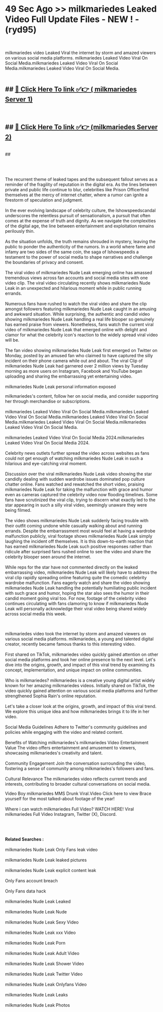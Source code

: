 # 49 Sec Ago >> milkmariedes Leaked Video Full Update Files - NEW ! - (ryd95) <br>
<br>

milkmariedes video Leaked Viral the internet by storm and amazed viewers on various social media platforms. milkmariedes Leaked Video Viral On Social Media.milkmariedes Leaked Video Viral On Social Media.milkmariedes Leaked Video Viral On Social Media.<br>
 <br>

## ##  <a href="https://clipsfans.site?title=milkmariedes&ref=gitt">🔴 Click Here To link ✅👉 ( milkmariedes Server 1)</a><br>
  <br>

##  ##  <a href="https://clipsfans.site?title=milkmariedes&ref=gitt">🔴 Click Here To link ✅👉 (milkmariedes  Server 2)</a><br>
  <br>
  ##


  <br>

  <br>

<br><br>
The recurrent theme of leaked tapes and the subsequent fallout serves as a reminder of the fragility of reputation in the digital era. As the lines between private and public life continue to blur, celebrities like Prison Officerfind themselves at the mercy of internet chatter, where a rumor can ignite a firestorm of speculation and judgment.
<br><br>
In the ever evolving landscape of celebrity culture, the Ishowspeedscandal underscores the relentless pursuit of sensationalism, a pursuit that often comes at the expense of truth and dignity. As we navigate the complexities of the digital age, the line between entertainment and exploitation remains perilously thin.
<br><br>
As the situation unfolds, the truth remains shrouded in mystery, leaving the public to ponder the authenticity of the rumors. In a world where fame and infamy are two sides of the same coin, the saga of Ishowspeedis a testament to the power of social media to shape narratives and challenge the boundaries of privacy and consent.
<br><br>
The viral video of milkmariedes Nude Leak emerging online has amassed tremendous views across fan accounts and social media sites with one video clip. The viral video circulating recently shows milkmariedes Nude Leak in an unexpected and hilarious moment while in public running errands.
<br><br>
Numerous fans have rushed to watch the viral video and share the clip amongst followers featuring milkmariedes Nude Leak caught in an amusing and awkward situation. While surprising, the authentic and candid video showing milkmariedes Nude Leak handling a real life blooper so genuinely has earned praise from viewers. Nonetheless, fans watch the current viral video of milkmariedes Nude Leak that emerged online with delight and clamor for what the celebrity icon's reaction to the widely spread viral video will be.
<br><br>
The fan video showing milkmariedes Nude Leak first emerged on Twitter on Monday, posted by an amused fan who claimed to have captured the silly incident on their phone camera while out and about. The viral Clip of milkmariedes Nude Leak had garnered over 2 million views by Tuesday morning as more users on Instagram, Facebook and YouTube began uploading and sharing the embarrassing yet entertaining video.
<br><br>
milkmariedes Nude Leak personal information exposed


milkmariedes's content, follow her on social media, and consider supporting her through merchandise or subscriptions.
<br><br>
milkmariedes Leaked Video Viral On Social Media.milkmariedes Leaked Video Viral On Social Media.milkmariedes Leaked Video Viral On Social Media.milkmariedes Leaked Video Viral On Social Media.milkmariedes Leaked Video Viral On Social Media.
<br><br>
milkmariedes Leaked Video Viral On Social Media 2024.milkmariedes Leaked Video Viral On Social Media 2024.
<br><br>
Celebrity news outlets further spread the video across websites as fans could not get enough of watching milkmariedes Nude Leak in such a hilarious and eye-catching viral moment.
<br><br>
Discussion over the viral milkmariedes Nude Leak video showing the star candidly dealing with sudden wardrobe issues dominated pop culture chatter online. Fans watched and rewatched the short video, praising milkmariedes Nude Leak for taking the malfunction with grace and humor even as cameras captured the celebrity video now flooding timelines. Some fans have scrutinized the viral clip, trying to discern what exactly led to the star appearing in such a silly viral video, seemingly unaware they were being filmed.
<br><br>
The video shows milkmariedes Nude Leak suddenly facing trouble with their outfit coming undone while casually walking about and running errands. Despite the embarrassment most would feel at having a wardrobe malfunction publicly, viral footage shows milkmariedes Nude Leak simply laughing the incident off themselves. It is this down-to-earth reaction that has earned milkmariedes Nude Leak such positive responses rather than ridicule after surprised fans rushed online to see the video and share the celebrity blooper seen around the internet.
<br><br>
While reps for the star have not commented directly on the leaked embarrassing video, milkmariedes Nude Leak will likely have to address the viral clip rapidly spreading online featuring quite the comedic celebrity wardrobe malfunction. Fans eagerly watch and share the video showing milkmariedes Nude Leak handling the potentially humiliating public incident with such grace and humor, hoping the star also sees the humor in their candid moment going viral too. For now, footage of the celebrity video continues circulating with fans clamoring to know if milkmariedes Nude Leak will personally acknowledge their viral video being shared widely across social media this week.


<br><br>
milkmariedes video took the internet by storm and amazed viewers on various social media platforms. milkmariedes, a young and talented digital creator, recently became famous thanks to this interesting video.
<br><br>
First shared on TikTok, milkmariedes video quickly gained attention on other social media platforms and took her online presence to the next level. Let's dive into the origins, growth, and impact of this viral trend by examining its concept, implementation, and unique impact on online communities.
<br><br>
Who is milkmariedes? milkmariedes is a creative young digital artist widely known for her amazing milkmariedes videos. Initially shared on TikTok, the video quickly gained attention on various social media platforms and further strengthened Sophia Rain's online reputation.
<br><br>
Let's take a closer look at the origins, growth, and impact of this viral trend. We explore this unique idea and how milkmariedes brings it to life in her video.
<br><br>
Social Media Guidelines Adhere to Twitter's community guidelines and policies while engaging with the video and related content.
<br><br>
Benefits of Watching milkmariedes's milkmariedes Video Entertainment Value The video offers entertainment and amusement to viewers, showcasing milkmariedes's creativity and talent.
<br><br>
Community Engagement Join the conversation surrounding the video, fostering a sense of community among milkmariedes's followers and fans.
<br><br>
Cultural Relevance The milkmariedes video reflects current trends and interests, contributing to broader cultural conversations on social media.

Video Boy milkmariedes MMS Drunk Viral.Video Click here to view Brace yourself for the most talked-about footage of the year!
<br><br>
Where i can watch milkmariedes Full Video? WATCH HERE! Viral milkmariedes Full Video Instagram, Twitter (X), Discord.
<br><br>

<br><br>
<strong>Related Searches :</strong>
<br><br>
milkmariedes Nude Leak Only Fans leak video
<br><br>
milkmariedes Nude Leak leaked pictures
<br><br>
milkmariedes Nude Leak explicit content leak
<br><br>
Only Fans account breach
<br><br>
Only Fans data hack
<br><br>
milkmariedes Nude Leak Leaked
<br><br>
milkmariedes Nude Leak Nude
<br><br>
milkmariedes Nude Leak Sexy Video
<br><br>
milkmariedes Nude Leak xxx Video
<br><br>
milkmariedes Nude Leak Porn
<br><br>
milkmariedes Nude Leak Adult Video
<br><br>
milkmariedes Nude Leak Shower Video
<br><br>
milkmariedes Nude Leak Twitter Video
<br><br>
milkmariedes Nude Leak Onlyfans Video
<br><br>
milkmariedes Nude Leak Leaks
<br><br>
milkmariedes Nude Leak Photos